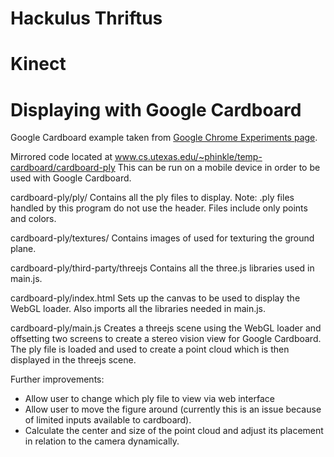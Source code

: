 Hackulus Thriftus
=================

Kinect
======

Displaying with Google Cardboard
================================

Google Cardboard example taken from [Google Chrome Experiments page](http://vr.chromeexperiments.com/example.html).

Mirrored code located at www.cs.utexas.edu/~phinkle/temp-cardboard/cardboard-ply
This can be run on a mobile device in order to be used with Google Cardboard.

cardboard-ply/ply/
Contains all the ply files to display.
Note: .ply files handled by this program do not use the header. Files include only points and colors.

cardboard-ply/textures/
Contains images of used for texturing the ground plane.

cardboard-ply/third-party/threejs
Contains all the three.js libraries used in main.js.

cardboard-ply/index.html
Sets up the canvas to be used to display the WebGL loader.
Also imports all the libraries needed in main.js.

cardboard-ply/main.js
Creates a threejs scene using the WebGL loader and offsetting two screens to create a stereo vision view for Google Cardboard.
The ply file is loaded and used to create a point cloud which is then displayed in the threejs scene.

Further improvements: 
- Allow user to change which ply file to view via web interface
- Allow user to move the figure around (currently this is an issue because of limited inputs available to cardboard).
- Calculate the center and size of the point cloud and adjust its placement in relation to the camera dynamically.
